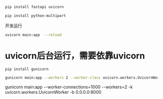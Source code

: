 ```bash
pip install fastapi uvicorn

pip install python-multipart

```
开发运行
```bash
uvicorn main:app  --reload
```

# uvicorn后台运行，需要依靠uvicorn
```bash
pip install gunicorn

gunicorn main:app --workers 2 --worker-class uvicorn.workers.UvicornWorker --bind 0.0.0.0:8000 &
```

gunicorn main:app --worker-connections=1000 --workers=2  -k uvicorn.workers.UvicornWorker -b 0.0.0.0:8000
